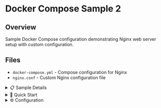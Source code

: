 # Docker Compose Sample 2

## Overview
Sample Docker Compose configuration demonstrating Nginx web server setup with custom configuration.

## Files
- `docker-compose.yml` - Compose configuration for Nginx
- `nginx.conf` - Custom Nginx configuration file

<details>
<summary>📋 Sample Details</summary>

### Purpose
- Demonstrate Nginx containerization
- Show custom configuration mounting
- Practice web server deployment

### Architecture
```mermaid
graph TB
    A[Docker Compose] --> B[Nginx Container]
    B --> C[Custom Config Volume]
    B --> D[Port 80/443]
    E[Client Requests] --> D
```

</details>

<details>
<summary>🚀 Quick Start</summary>

### Prerequisites
- Docker and Docker Compose installed

### Running the Sample
```bash
# Start Nginx service
docker-compose up -d

# Check service status
docker-compose ps

# View Nginx logs
docker-compose logs nginx

# Test web server
curl http://localhost

# Stop service
docker-compose down
```

</details>

<details>
<summary>⚙️ Configuration</summary>

### Nginx Setup
- Custom nginx.conf mounted as volume
- Port mapping for web access
- Optimized for development/testing

### Key Features
- Custom configuration mounting
- Port exposure
- Log management
- Service health monitoring

</details>